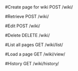 
#Create page for wiki
    POST /wiki/

#Retrieve
	POST /wiki/<pk>

#Edit
    POST /wiki/<pk>

#Delete
    DELETE /wiki/<pk>


#List all pages
	GET /wiki/list/

#Load a page
	GET /wiki/view/<pk>

#History
    GET /wiki/history/<pk>
